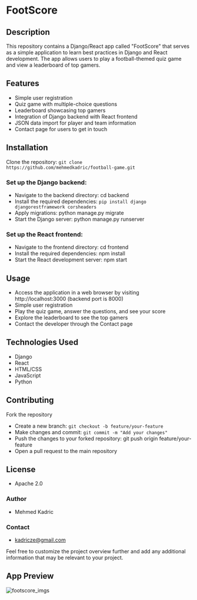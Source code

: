 # FootScore
## Description
This repository contains a Django/React app called "FootScore" that serves as a simple application to learn best practices in Django and React development. The app allows users to play a football-themed quiz game and view a leaderboard of top gamers.

## Features
- Simple user registration
- Quiz game with multiple-choice questions
- Leaderboard showcasing top gamers
- Integration of Django backend with React frontend
- JSON data import for player and team information
- Contact page for users to get in touch

## Installation
Clone the repository: `git clone https://github.com/mehmedkadric/football-game.git`
### Set up the Django backend:
- Navigate to the backend directory: cd backend
- Install the required dependencies: `pip install django djangorestframework corsheaders`
- Apply migrations: python manage.py migrate
- Start the Django server: python manage.py runserver
### Set up the React frontend:
- Navigate to the frontend directory: cd frontend
- Install the required dependencies: npm install
- Start the React development server: npm start
## Usage
- Access the application in a web browser by visiting http://localhost:3000 (backend port is 8000)
- Simple user registration
- Play the quiz game, answer the questions, and see your score
- Explore the leaderboard to see the top gamers
- Contact the developer through the Contact page
## Technologies Used
- Django
- React
- HTML/CSS
- JavaScript
- Python
## Contributing
Fork the repository
- Create a new branch: `git checkout -b feature/your-feature`
- Make changes and commit: `git commit -m "Add your changes"`
- Push the changes to your forked repository: git push origin feature/your-feature
- Open a pull request to the main repository
## License
- Apache 2.0

### Author
- Mehmed Kadric

### Contact
- kadricze@gmail.com

Feel free to customize the project overview further and add any additional information that may be relevant to your project.

## App Preview
![footscore_imgs](https://github.com/mehmedkadric/football-game/assets/17452349/2fabd4b4-4399-40d6-87e6-096d33a85ae1)
